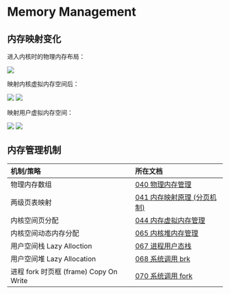 # Memory Management

## 内存映射变化

进入内核时的物理内存布局：

![](./images/memory_map_01.drawio.svg)

映射内核虚拟内存空间后：

![](./images/memory_map_02.drawio.svg)
![](./images/memory_map_03.drawio.svg)

映射用户虚拟内存空间：

![](./images/memory_map_04.drawio.svg)
![](./images/memory_map_05.drawio.svg)

## 内存管理机制

| 机制/策略 | 所在文档 |
| :------- | :------ |
| 物理内存数组 | [040 物理内存管理](./040_physical_memory.md) |
| 两级页表映射 | [041 内存映射原理 (分页机制)](./041_memory_paging.md) |
| 内核空间页分配 | [044 内存虚拟内存管理](./044_kernel_virtual_memory.md) |
| 内核空间动态内存分配 | [065 内核堆内存管理](./065_kernel_heap_memory.md) |
| 用户空间栈 Lazy Alloction | [067 进程用户态栈](./067_user_stack.md) |
| 用户空间堆 Lazy Allocation | [068 系统调用 brk](../08_syscall/068_brk.md) |
| 进程 fork 时页框 (frame) Copy On Write | [070 系统调用 fork](../08_syscall/070_fork.md) |
